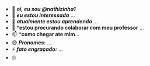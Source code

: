 - 👋 ***oi, eu sou @nathizinha1***
- 👀 ***eu estou interessada*** ...
- 🌱 ***atualmente estou aprendendo*** ...
- 💞️ ***estou procurando colaborar com meu professor**  ...
- 📫 ***como chegar ate mim**...
- 😄 ***Pronomes:*** ...
- ⚡ ***fato engraçado:*** ...
- :roll_eyes:

<!---
nathizinha1/nathizinha1 is a ✨ special ✨ repository because its `README.md` (this file) appears on your GitHub profile.
You can click the Preview link to take a look at your changes.
--->

